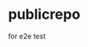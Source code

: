 # publicrepo
for e2e test


































































































































































































































































































































































































































































































































































































































































































































































































































































































































































































































































































































































































































































































































































































































































































































































































































































































































































































































































































































































































































































































































































































































































































































































































































































































































































































































































































































































































































































































































































































































































































































































































































































































































































































































































